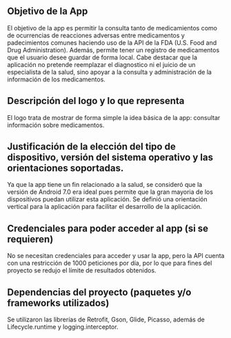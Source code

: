 
## Objetivo de la App

El objetivo de la app es permitir la consulta tanto de medicamientos como de ocurrencias de reacciones adversas entre medicamentos y padecimientos comunes haciendo uso de la API de la FDA (U.S. Food and Drug Administration). Además, permite tener un registro de medicamentos que el usuario desee guardar de forma local.
Cabe destacar que la aplicación no pretende reemplazar el diagnostico ni el juicio de un especialista de la salud, sino apoyar a la consulta y administración de la información de los medicamentos.

## Descripción del logo y lo que representa

El logo trata de mostrar de forma simple la idea básica de la app: consultar información sobre medicamentos.

## Justificación de la elección del tipo de dispositivo, versión del sistema operativo y las orientaciones soportadas.

Ya que la app tiene un fin relacionado a la salud, se consideró que la versión de Android 7.0 era ideal pues permite que la gran mayoria de los dispositivos puedan utilizar esta aplicación. Se definió una orientación vertical para la aplicación para facilitar el desarrollo de la aplicación.

## Credenciales para poder acceder al app (si se requieren)
No se necesitan credenciales para acceder y usar la app, pero la API cuenta con una restricción de 1000 peticiones por día, por lo que para fines del proyecto se redujo el límite de resultados obtenidos.

## Dependencias del proyecto (paquetes y/o frameworks utilizados)
Se utilizaron las librerías de Retrofit, Gson, Glide, Picasso, además de Lifecycle.runtime y logging.interceptor.
